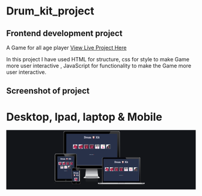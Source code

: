 # Drum_kit_project
## Frontend development project 
A Game for all age player
[View Live Project Here](https://jas-sin82.github.io/drum_kit_project/)


In this project I have used HTML for structure, css for style to make Game more user interactive , JavaScript for functionality to make the Game more user interactive.

## Screenshot of project 
# Desktop, Ipad, laptop  & Mobile
  
![screenshot](Screenshot-project.png)

